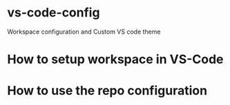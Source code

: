 # vs-code-config
Workspace configuration and Custom VS code theme

# How to setup workspace in VS-Code 

# How to use the repo configuration 
